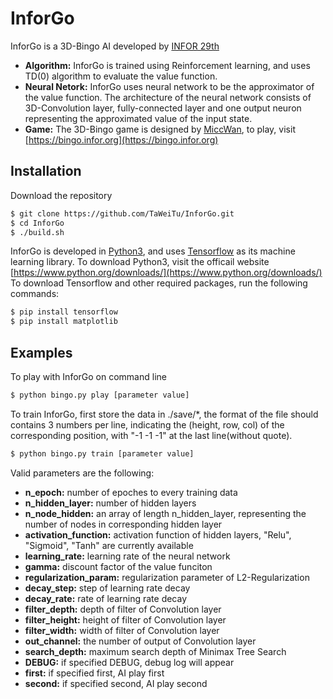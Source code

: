 # InforGo
InforGo is a 3D-Bingo AI developed by [INFOR 29th](https://infor.org)
* **Algorithm:** InforGo is trained using Reinforcement learning, and uses TD(0) algorithm to evaluate the value function.
* **Neural Netork:** InforGo uses neural network to be the approximator of the value function. The architecture of the neural network consists of 3D-Convolution layer, fully-connected layer and one output neuron representing the approximated value of the input state.
* **Game:** The 3D-Bingo game is designed by [MiccWan](https://github.com/MiccWan), to play, visit [https://bingo.infor.org](https://bingo.infor.org)
## Installation
Download the repository
```bash
$ git clone https://github.com/TaWeiTu/InforGo.git
$ cd InforGo
$ ./build.sh
```
InforGo is developed in [Python3](https://www.python.org/), and uses [Tensorflow](https://www.tensorflow.org/) as its machine learning library.
To download Python3, visit the officail website [https://www.python.org/downloads/](https://www.python.org/downloads/)
To download Tensorflow and other required packages, run the following commands:
```bash
$ pip install tensorflow
$ pip install matplotlib
```
## Examples
To play with InforGo on command line
```bash
$ python bingo.py play [parameter value]
```
To train InforGo, first store the data in ./save/*, the format of the file should contains 3 numbers per line, indicating the (height, row, col) of the corresponding position, with "-1 -1 -1" at the last line(without quote).
```bash
$ python bingo.py train [parameter value]
```
Valid parameters are the following:
* **n_epoch:** number of epoches to every training data
* **n_hidden_layer:** number of hidden layers
* **n_node_hidden:** an array of length n_hidden_layer, representing the number of nodes in corresponding hidden layer
* **activation_function:** activation function of hidden layers, "Relu", "Sigmoid", "Tanh" are currently available
* **learning_rate:** learning rate of the neural network
* **gamma:** discount factor of the value funciton
* **regularization_param:** regularization parameter of L2-Regularization
* **decay_step:** step of learning rate decay
* **decay_rate:** rate of learning rate decay
* **filter_depth:** depth of filter of Convolution layer
* **filter_height:** height of filter of Convolution layer
* **filter_width:** width of filter of Convolution layer
* **out_channel:** the number of output of Convolution layer
* **search_depth:** maximum search depth of Minimax Tree Search
* **DEBUG:** if specified DEBUG, debug log will appear
* **first:** if specified first, AI play first
* **second:** if specified second, AI play second
